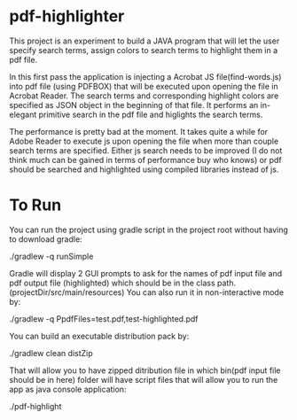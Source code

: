 pdf-highlighter
===============

This project is an experiment to build a JAVA program that will let the user specify search terms, assign colors to search terms to highlight them in a pdf file.

In this first pass the application is injecting a Acrobat JS file(find-words.js) into pdf file (using PDFBOX) that will be executed upon opening the file in Acrobat Reader. The search terms and corresponding highlight colors are specified as JSON object in the beginning of that file. It performs an in-elegant primitive search in the pdf file and higlights the search terms. 

The performance is pretty bad at the moment. It takes quite a while for Adobe Reader to execute js upon opening the file when more than couple search terms are specified. Either js search needs to be improved (I do not think much can be gained in terms of performance buy who knows) or pdf should be searched and highlighted using compiled libraries instead of js.

To Run
======

You can run the project using gradle script in the project root without having to download gradle:

./gradlew -q runSimple

Gradle will display 2 GUI prompts to ask for the names of pdf input file and pdf output file (highlighted) which should be in the class path. (projectDir/src/main/resources) You can also run it in non-interactive mode by:

./gradlew -q PpdfFiles=test.pdf,test-highlighted.pdf

You can build an executable distribution pack by:

./gradlew clean distZip

That will allow you to have zipped ditribution file in which bin(pdf input file should be in here) folder will have script files that will allow you to run the app as java console application:

./pdf-highlight

